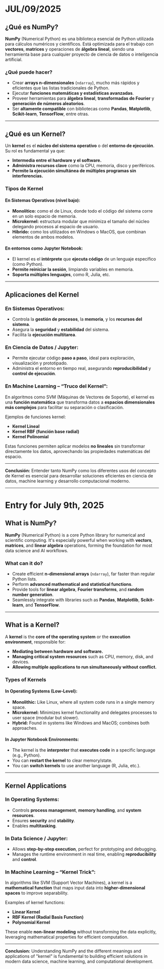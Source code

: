 # JUL/09/2025

## ¿Qué es NumPy?
**NumPy** (Numerical Python) es una biblioteca esencial de Python utilizada para cálculos numéricos y científicos. Está optimizada para el trabajo con **vectores**, **matrices** y operaciones de **álgebra lineal**, siendo una herramienta base para cualquier proyecto de ciencia de datos o inteligencia artificial.

### ¿Qué puede hacer?
- Crear **arrays n-dimensionales** (`ndarray`), mucho más rápidos y eficientes que las listas tradicionales de Python.
- Ejecutar **funciones matemáticas y estadísticas avanzadas**.
- Proveer herramientas para **álgebra lineal**, **transformadas de Fourier** y **generación de números aleatorios**.
- Ser **altamente compatible** con bibliotecas como **Pandas**, **Matplotlib**, **Scikit-learn**, **TensorFlow**, entre otras.

---

## ¿Qué es un Kernel?

Un **kernel** es el **núcleo del sistema operativo** o del **entorno de ejecución**. Su rol es fundamental ya que:

- **Intermedia entre el hardware y el software.**
- **Administra recursos clave** como la CPU, memoria, disco y periféricos.
- **Permite la ejecución simultánea de múltiples programas sin interferencias.**

### Tipos de Kernel

#### En Sistemas Operativos (nivel bajo):
- **Monolítico:** como el de Linux, donde todo el código del sistema corre en un solo espacio de memoria.
- **Microkernel:** estructura modular que minimiza el tamaño del núcleo delegando procesos al espacio de usuario.
- **Híbrido:** como los utilizados en Windows o MacOS, que combinan elementos de ambos modelos.

#### En entornos como Jupyter Notebook:
- El kernel es el **intérprete** que **ejecuta código** de un lenguaje específico (como Python).
- **Permite reiniciar la sesión**, limpiando variables en memoria.
- **Soporta múltiples lenguajes**, como R, Julia, etc.

---

## Aplicaciones del Kernel

### En Sistemas Operativos:
- Controla la **gestión de procesos**, la **memoria**, y los **recursos del sistema**.
- Asegura la **seguridad** y **estabilidad** del sistema.
- Facilita la **ejecución multitarea**.

### En Ciencia de Datos / Jupyter:
- Permite ejecutar código **paso a paso**, ideal para exploración, visualización y prototipado.
- Administra el entorno en tiempo real, asegurando **reproducibilidad** y **control de ejecución**.

### En Machine Learning – “Truco del Kernel”:
En algoritmos como SVM (Máquinas de Vectores de Soporte), el kernel es una **función matemática** que transforma datos a **espacios dimensionales más complejos** para facilitar su separación o clasificación.

Ejemplos de funciones kernel:
- **Kernel Lineal**
- **Kernel RBF (función base radial)**
- **Kernel Polinomial**

Estas funciones permiten aplicar modelos **no lineales** sin transformar directamente los datos, aprovechando las propiedades matemáticas del espacio.

---

**Conclusión:** Entender tanto NumPy como los diferentes usos del concepto de Kernel es esencial para desarrollar soluciones eficientes en ciencia de datos, machine learning y desarrollo computacional moderno.

---

# Entry for July 9th, 2025

## What is NumPy?
**NumPy** (Numerical Python) is a core Python library for numerical and scientific computing. It's especially powerful when working with **vectors**, **matrices**, and **linear algebra** operations, forming the foundation for most data science and AI workflows.

### What can it do?
- Create efficient **n-dimensional arrays** (`ndarray`), far faster than regular Python lists.
- Perform **advanced mathematical and statistical functions**.
- Provide tools for **linear algebra**, **Fourier transforms**, and **random number generation**.
- Seamlessly integrate with libraries such as **Pandas**, **Matplotlib**, **Scikit-learn**, and **TensorFlow**.

---

## What is a Kernel?

A **kernel** is the **core of the operating system** or the **execution environment**, responsible for:

- **Mediating between hardware and software.**
- **Managing critical system resources** such as CPU, memory, disk, and devices.
- **Allowing multiple applications to run simultaneously without conflict.**

### Types of Kernels

#### In Operating Systems (Low-Level):
- **Monolithic:** Like Linux, where all system code runs in a single memory space.
- **Microkernel:** Minimizes kernel functionality and delegates processes to user space (modular but slower).
- **Hybrid:** Found in systems like Windows and MacOS; combines both approaches.

#### In Jupyter Notebook Environments:
- The kernel is the **interpreter** that **executes code** in a specific language (e.g., Python).
- You can **restart the kernel** to clear memory/state.
- You can **switch kernels** to use another language (R, Julia, etc.).

---

## Kernel Applications

### In Operating Systems:
- Controls **process management**, **memory handling**, and **system resources**.
- Ensures **security** and **stability**.
- Enables **multitasking**.

### In Data Science / Jupyter:
- Allows **step-by-step execution**, perfect for prototyping and debugging.
- Manages the runtime environment in real time, enabling **reproducibility** and **control**.

### In Machine Learning – “Kernel Trick”:
In algorithms like SVM (Support Vector Machines), a kernel is a **mathematical function** that maps input data into **higher-dimensional spaces** to improve separability.

Examples of kernel functions:
- **Linear Kernel**
- **RBF Kernel (Radial Basis Function)**
- **Polynomial Kernel**

These enable **non-linear modeling** without transforming the data explicitly, leveraging mathematical properties for efficient computation.

---

**Conclusion:** Understanding NumPy and the different meanings and applications of "kernel" is fundamental to building efficient solutions in modern data science, machine learning, and computational development.
